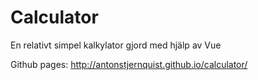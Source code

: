 # Calculator


En relativt simpel kalkylator gjord med hjälp av Vue

Github pages: http://antonstjernquist.github.io/calculator/
